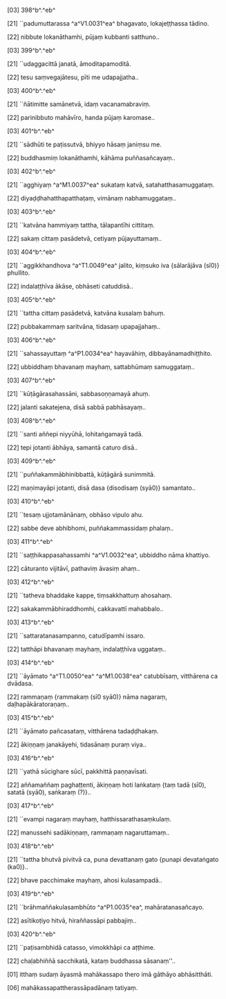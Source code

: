 [03] 398^b^.^eb^

[21] ``padumuttarassa ^a^V1.0031^ea^ bhagavato, lokajeṭṭhassa tādino.

[22] nibbute lokanāthamhi, pūjaṃ kubbanti satthuno..

[03] 399^b^.^eb^

[21] ``udaggacittā janatā, āmoditapamoditā.

[22] tesu saṃvegajātesu, pīti me udapajjatha..

[03] 400^b^.^eb^

[21] ``ñātimitte samānetvā, idaṃ vacanamabraviṃ.

[22] parinibbuto mahāvīro, handa pūjaṃ karomase..

[03] 401^b^.^eb^

[21] ``sādhūti te paṭissutvā, bhiyyo hāsaṃ janiṃsu me.

[22] buddhasmiṃ lokanāthamhi, kāhāma puññasañcayaṃ..

[03] 402^b^.^eb^

[21] ``agghiyaṃ ^a^M1.0037^ea^ sukataṃ katvā, satahatthasamuggataṃ.

[22] diyaḍḍhahatthapatthaṭaṃ, vimānaṃ nabhamuggataṃ..

[03] 403^b^.^eb^

[21] ``katvāna hammiyaṃ tattha, tālapantīhi cittitaṃ.

[22] sakaṃ cittaṃ pasādetvā, cetiyaṃ pūjayuttamaṃ..

[03] 404^b^.^eb^

[21] ``aggikkhandhova ^a^T1.0049^ea^ jalito, kiṃsuko iva {sālarājāva (sī0)} phullito.

[22] indalaṭṭhīva ākāse, obhāseti catuddisā..

[03] 405^b^.^eb^

[21] ``tattha cittaṃ pasādetvā, katvāna kusalaṃ bahuṃ.

[22] pubbakammaṃ saritvāna, tidasaṃ upapajjahaṃ..

[03] 406^b^.^eb^

[21] ``sahassayuttaṃ ^a^P1.0034^ea^ hayavāhiṃ,  dibbayānamadhiṭṭhito.

[22] ubbiddhaṃ bhavanaṃ mayhaṃ, sattabhūmaṃ samuggataṃ..

[03] 407^b^.^eb^

[21] ``kūṭāgārasahassāni, sabbasoṇṇamayā ahuṃ.

[22] jalanti sakatejena, disā sabbā pabhāsayaṃ..

[03] 408^b^.^eb^

[21] ``santi aññepi niyyūhā, lohitaṅgamayā tadā.

[22] tepi jotanti ābhāya, samantā caturo disā..

[03] 409^b^.^eb^

[21] ``puññakammābhinibbattā, kūṭāgārā sunimmitā.

[22] maṇimayāpi jotanti, disā dasa {disodisaṃ (syā0)} samantato..

[03] 410^b^.^eb^

[21] ``tesaṃ ujjotamānānaṃ, obhāso vipulo ahu.

[22] sabbe deve abhibhomi, puññakammassidaṃ phalaṃ..

[03] 411^b^.^eb^

[21] ``saṭṭhikappasahassamhi ^a^V1.0032^ea^, ubbiddho nāma khattiyo.

[22] cāturanto vijitāvī, pathaviṃ āvasiṃ ahaṃ..

[03] 412^b^.^eb^

[21] ``tatheva bhaddake kappe, tiṃsakkhattuṃ ahosahaṃ.

[22] sakakammābhiraddhomhi, cakkavattī mahabbalo..

[03] 413^b^.^eb^

[21] ``sattaratanasampanno, catudīpamhi issaro.

[22] tatthāpi bhavanaṃ mayhaṃ, indalaṭṭhīva uggataṃ..

[03] 414^b^.^eb^

[21] ``āyāmato ^a^T1.0050^ea^ ^a^M1.0038^ea^ catubbīsaṃ, vitthārena ca dvādasa.

[22] rammaṇaṃ {rammakaṃ (sī0 syā0)} nāma nagaraṃ, daḷhapākāratoraṇaṃ..

[03] 415^b^.^eb^

[21] ``āyāmato pañcasataṃ, vitthārena tadaḍḍhakaṃ.

[22] ākiṇṇaṃ janakāyehi, tidasānaṃ puraṃ viya..

[03] 416^b^.^eb^

[21] ``yathā sūcighare sūcī, pakkhittā paṇṇavīsati.

[22] aññamaññaṃ paghaṭṭenti, ākiṇṇaṃ hoti laṅkataṃ {taṃ tadā (sī0),   satatā (syā0), saṅkaraṃ (?)}..

[03] 417^b^.^eb^

[21] ``evampi nagaraṃ mayhaṃ, hatthissarathasaṃkulaṃ.

[22] manussehi sadākiṇṇaṃ, rammaṇaṃ nagaruttamaṃ..

[03] 418^b^.^eb^

[21] ``tattha bhutvā pivitvā ca, puna devattanaṃ gato {punapi  devataṅgato (ka0)}..

[22] bhave pacchimake mayhaṃ, ahosi kulasampadā..

[03] 419^b^.^eb^

[21] ``brāhmaññakulasambhūto ^a^P1.0035^ea^,  mahāratanasañcayo.

[22] asītikoṭiyo hitvā, hiraññassāpi pabbajiṃ..

[03] 420^b^.^eb^

[21] ``paṭisambhidā catasso, vimokkhāpi ca aṭṭhime.

[22] chaḷabhiññā sacchikatā, kataṃ buddhassa sāsanaṃ''..

[01] itthaṃ sudaṃ āyasmā mahākassapo thero imā gāthāyo  abhāsitthāti.

[06] mahākassapattherassāpadānaṃ tatiyaṃ.